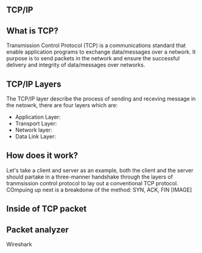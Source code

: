 ## TCP/IP

## What is TCP?
Transmission Control Protocol (TCP) is a communications standard that enable application programs to exchange data/messages
over a network. It purpose is to send packets in the network and ensure the successful delivery and integrity of data/messages over networks. 


## TCP/IP Layers 
The TCP/IP layer describe the process of sending and receving message in the netowrk, there are four layers which are:
-   Application Layer:
-   Transport Layer:
-   Network layer:
-   Data Link Layer:

## How does it work? 
Let's take a client and server as an example, both the client and the server should partake in a three-manner handshake through the layers of tranmsission control protocol to lay out a conventional
TCP protocol. COmpuing up next is a breakdonw of the method: 
SYN, ACK, FIN
[IMAGE]

## Inside of TCP packet

## Packet analyzer
Wireshark 